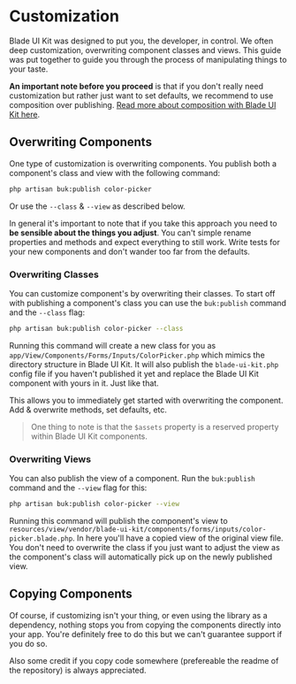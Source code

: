# Customization

Blade UI Kit was designed to put you, the developer, in control. We often deep customization, overwriting component classes and views. This guide was put together to guide you through the process of manipulating things to your taste.

**An important note before you proceed** is that if you don't really need customization but rather just want to set defaults, we recommend to use composition over publishing. [Read more about composition with Blade UI Kit here](/docs/{{version}}/introduction#composition).

## Overwriting Components

One type of customization is overwriting components. You publish both a component's class and view with the following command:

```bash
php artisan buk:publish color-picker
```

Or use the `--class` & `--view` as described below.

In general it's important to note that if you take this approach you need to **be sensible about the things you adjust**. You can't simple rename properties and methods and expect everything to still work. Write tests for your new components and don't wander too far from the defaults.

### Overwriting Classes

You can customize component's by overwriting their classes. To start off with publishing a component's class you can use the `buk:publish` command and the `--class` flag:

```bash
php artisan buk:publish color-picker --class
```

Running this command will create a new class for you as `app/View/Components/Forms/Inputs/ColorPicker.php` which mimics the directory structure in Blade UI Kit. It will also publish the `blade-ui-kit.php` config file if you haven't published it yet and replace the Blade UI Kit component with yours in it. Just like that.

This allows you to immediately get started with overwriting the component. Add & overwrite methods, set defaults, etc.

> One thing to note is that the `$assets` property is a reserved property within Blade UI Kit components.

### Overwriting Views

You can also publish the view of a component. Run the `buk:publish` command and the `--view` flag for this:

```bash
php artisan buk:publish color-picker --view
```

Running this command will publish the component's view to `resources/view/vendor/blade-ui-kit/components/forms/inputs/color-picker.blade.php`. In here you'll have a copied view of the original view file. You don't need to overwrite the class if you just want to adjust the view as the component's class will automatically pick up on the newly published view.

## Copying Components

Of course, if customizing isn't your thing, or even using the library as a dependency, nothing stops you from copying the components directly into your app. You're definitely free to do this but we can't guarantee support if you do so. 

Also some credit if you copy code somewhere (prefereable the readme of the repository) is always appreciated.
